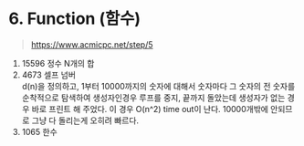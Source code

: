 # 6. Function (함수)

> https://www.acmicpc.net/step/5

1. 15596 정수 N개의 합
2. 4673 셀프 넘버  
   d(n)을 정의하고, 1부터 10000까지의 숫자에 대해서 숫자마다 그 숫자의 전 숫자를 순착적으로 탐색하여 생성자인경우 루프를 중지, 끝까지 돌았는데 생성자가 없는 경우 바로 프린트 해 주었다.
   이 경우 O(n^2) time out이 난다. 10000개밖에 안되므로 그냥 다 돌리는게 오히려 빠르다.
3. 1065 한수
